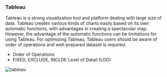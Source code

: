 ### Tableau

Tableau is a strong visualization tool and platform dealing with large size of data.
Tableau creates various kinds of charts easily based on its own automatic functions, with advantages in creating a spectacular map.
However, the advantage of the automatic functions can be limitations for using Tableau. For optimizing Tableau, Tableau users should be aware of order of operations and well-prepared dataset is required.

- Order of Operations
- FIXED, EXCLUDE, INCLDE Level of Datail (LOD)

![tableau](https://user-images.githubusercontent.com/37023565/49418902-62b1d280-f752-11e8-92cd-eeac90150d72.jpg)
